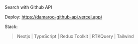Search with Github API

Deploy: https://damaroo-github-api.vercel.app/

Stack:
> Nextjs |
> TypeScript |
> Redux Toolkit |
> RTKQuery |
> Tailwind
